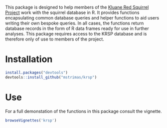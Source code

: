 <!-- README.md is generated from README.rmd. Please edit that file -->
This package is designed to help members of the [Kluane Red Squirrel Project](http://redsquirrel.biology.ualberta.ca/) work with the squirrel database in R. It provides functions encapsulating common database queries and helper functions to aid users writing their own bespoke queries. In all cases, the functions return database records in the form of R data frames ready for use in further analyses. This package requires access to the KRSP database and is therefore only of use to members of the project.

Installation
============

``` r
install.packages("devtools")
devtools::install_github("mstrimas/krsp")
```

Use
===

For a full demonstation of the functions in this package consult the vignette.

``` r
browseVignettes('krsp')
```
